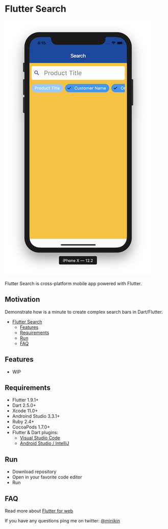 # Flutter Search

[![Screenshot](https://github.com/minikin/flutter-search/blob/master/Screenshot.png?raw=true)](https://github.com/minikin/flutter-search)

Flutter Search is cross-platform mobile app powered with Flutter.

## Motivation

Demonstrate how is a minute to create complex search bars in Dart/Flutter.

- [Flutter Search](#flutter-search)
  - [Features](#features)
  - [Requirements](#requirements)
  - [Run](#run)
  - [FAQ](#faq)

## Features

- WIP

## Requirements

- Flutter 1.9.1+
- Dart 2.5.0+
- Xcode 11.0+
- Androind Studio 3.3.1+
- Ruby 2.4+
- CocoaPods 1.7.0+
- Flutter & Dart plugins:
  - [Visual Studio Code](https://flutter.dev/docs/get-started/editor?tab=androidstudio)
  - [Android Studio / IntelliJ](https://flutter.dev/docs/get-started/editor?tab=vscode)

## Run

- Download repository
- Open in your favorite code editor
- Run

## FAQ

Read more about [Flutter for web](https://github.com/flutter/flutter_web)

If you have any questions ping me on twitter: [@minikin](https://twitter.com/minikin)

